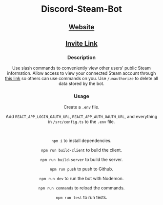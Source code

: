 <div align="center">
  
  # Discord-Steam-Bot

  ## [Website]()

  ## [Invite Link]()

  ### Description
  Use slash commands to conveniently view other users' public Steam information. Allow access to view your connected Steam account through [this link]() so others can use commands on you. Use `/unauthorize` to delete all data stored by the bot.

  ### Usage
  Create a `.env` file.
  
  Add `REACT_APP_LOGIN_OAUTH_URL`, `REACT_APP_AUTH_OAUTH_URL`, and everything in `/src/config.ts` to the `.env` file.

  <br>

  `npm i` to install dependencies.

  `npm run build-client` to build the client.

  `npm run build-server` to build the server.

  `npm run push` to push to Github.
  
  `npm run dev` to run the bot with Nodemon.

  `npm run commands` to reload the commands.

  `npm run test` to run tests.
</div>
